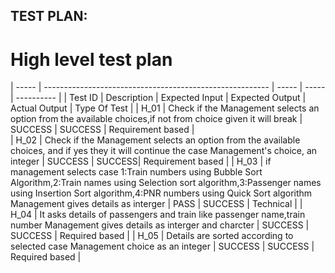 ## TEST PLAN:

# High level test plan
| ----- | -------------------------------------------------------- | ----- | ----- | ---------- |
| Test ID | Description | Expected Input | Expected Output | Actual Output | Type Of Test |
| H_01 | Check if the Management selects an option from the available choices,if not from choice given it will break | SUCCESS | SUCCESS | Requirement based |	
| H_02 | Check if the Management selects an option from the available choices, and if yes they it will continue the case	Management's choice, an integer | SUCCESS |	SUCCESS| Requirement based |
| H_03 | if management selects case 1:Train numbers using Bubble Sort Algorithm,2:Train names using Selection sort algorithm,3:Passenger names using Insertion Sort algorithm,4:PNR numbers using Quick Sort algorithm	Management gives details as interger | PASS |	SUCCESS | Technical |
| H_04 | It asks details of passengers and train like passenger name,train number	Management gives details as interger and charcter |	SUCCESS |	SUCCESS |	Required based |
| H_05 | Details are sorted according to selected case	Management choice as an integer |	SUCCESS |	SUCCESS |	Required based |
